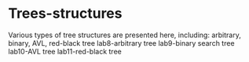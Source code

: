 # Trees-structures
Various types of tree structures are presented here, including: arbitrary, binary, AVL, red-black tree
lab8-arbitrary tree
lab9-binary search tree
lab10-AVL tree
lab11-red-black tree

